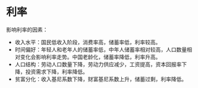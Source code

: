 # 利率
影响利率的因素：
- 收入水平：国民低收入阶段，消费率高，储蓄率低，利率较高。
- 时间偏好：年轻人和老年人的储蓄率低，中年人储蓄率相对较高，人口数量相对变化会影响利率走势。中国老龄化，储蓄率降低，利率升高。
- 人口结构：劳动人口数量下降，劳动力供应减少，工资提高，资本回报率下降，投资需求下降，利率降低。
- 贫富分化：收入基尼系数下降，财富基尼系数上升，储蓄过剩，利率降低。
